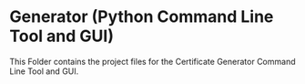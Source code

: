 # Generator (Python Command Line Tool and GUI)

This Folder contains the project files for the Certificate Generator Command Line Tool and GUI.